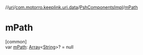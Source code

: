 //[uri](../../../index.md)/[com.motorro.keeplink.uri.data](../index.md)/[PshComponentsImpl](index.md)/[mPath](m-path.md)

# mPath

[common]\
var [mPath](m-path.md): [Array](https://kotlinlang.org/api/latest/jvm/stdlib/kotlin/-array/index.html)&lt;[String](https://kotlinlang.org/api/latest/jvm/stdlib/kotlin/-string/index.html)&gt;? = null
